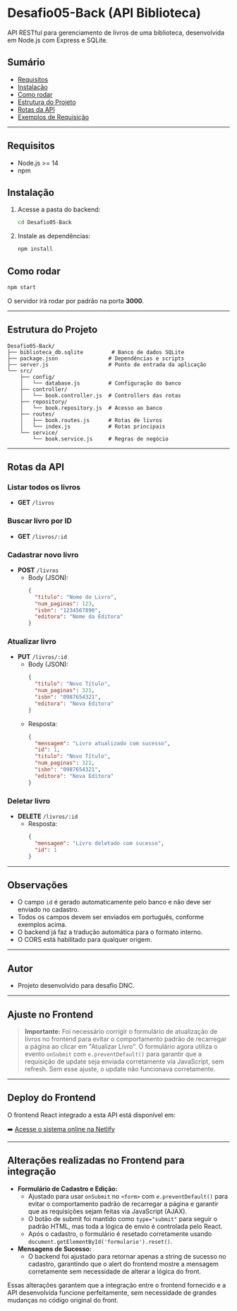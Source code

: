 # Desafio05-Back (API Biblioteca)

API RESTful para gerenciamento de livros de uma biblioteca, desenvolvida em Node.js com Express e SQLite.

## Sumário
- [Requisitos](#requisitos)
- [Instalação](#instalação)
- [Como rodar](#como-rodar)
- [Estrutura do Projeto](#estrutura-do-projeto)
- [Rotas da API](#rotas-da-api)
- [Exemplos de Requisição](#exemplos-de-requisição)

---

## Requisitos
- Node.js >= 14
- npm

## Instalação

1. Acesse a pasta do backend:
   ```bash
   cd Desafio05-Back
   ```
2. Instale as dependências:
   ```bash
   npm install
   ```

## Como rodar

```bash
npm start
```

O servidor irá rodar por padrão na porta **3000**.

---

## Estrutura do Projeto

```
Desafio05-Back/
├── biblioteca_db.sqlite         # Banco de dados SQLite
├── package.json                # Dependências e scripts
├── server.js                   # Ponto de entrada da aplicação
└── src/
    ├── config/
    │   └── database.js         # Configuração do banco
    ├── controller/
    │   └── book.controller.js  # Controllers das rotas
    ├── repository/
    │   └── book.repository.js  # Acesso ao banco
    ├── routes/
    │   ├── book.routes.js      # Rotas de livros
    │   └── index.js            # Rotas principais
    └── service/
        └── book.service.js     # Regras de negócio
```

---

## Rotas da API

### Listar todos os livros
- **GET** `/livros`

### Buscar livro por ID
- **GET** `/livros/:id`

### Cadastrar novo livro
- **POST** `/livros`
  - Body (JSON):
    ```json
    {
      "titulo": "Nome do Livro",
      "num_paginas": 123,
      "isbn": "1234567890",
      "editora": "Nome da Editora"
    }
    ```

### Atualizar livro
- **PUT** `/livros/:id`
  - Body (JSON):
    ```json
    {
      "titulo": "Novo Título",
      "num_paginas": 321,
      "isbn": "0987654321",
      "editora": "Nova Editora"
    }
    ```
  - Resposta:
    ```json
    {
      "mensagem": "Livro atualizado com sucesso",
      "id": 1,
      "titulo": "Novo Título",
      "num_paginas": 321,
      "isbn": "0987654321",
      "editora": "Nova Editora"
    }
    ```

### Deletar livro
- **DELETE** `/livros/:id`
  - Resposta:
    ```json
    {
      "mensagem": "Livro deletado com sucesso",
      "id": 1
    }
    ```

---

## Observações
- O campo `id` é gerado automaticamente pelo banco e não deve ser enviado no cadastro.
- Todos os campos devem ser enviados em português, conforme exemplos acima.
- O backend já faz a tradução automática para o formato interno.
- O CORS está habilitado para qualquer origem.

---

## Autor
- Projeto desenvolvido para desafio DNC. 

---

## Ajuste no Frontend

> **Importante:**
> Foi necessário corrigir o formulário de atualização de livros no frontend para evitar o comportamento padrão de recarregar a página ao clicar em "Atualizar Livro". O formulário agora utiliza o evento `onSubmit` com `e.preventDefault()` para garantir que a requisição de update seja enviada corretamente via JavaScript, sem refresh. Sem esse ajuste, o update não funcionava corretamente.

--- 

## Deploy do Frontend

O frontend React integrado a esta API está disponível em:

➡️ [Acesse o sistema online na Netlify](https://glowing-kashata-bbde2b.netlify.app/)

---

## Alterações realizadas no Frontend para integração

- **Formulário de Cadastro e Edição:**
  - Ajustado para usar `onSubmit` no `<form>` com `e.preventDefault()` para evitar o comportamento padrão de recarregar a página e garantir que as requisições sejam feitas via JavaScript (AJAX).
  - O botão de submit foi mantido como `type="submit"` para seguir o padrão HTML, mas toda a lógica de envio é controlada pelo React.
  - Após o cadastro, o formulário é resetado corretamente usando `document.getElementById('formulario').reset()`.
- **Mensagens de Sucesso:**
  - O backend foi ajustado para retornar apenas a string de sucesso no cadastro, garantindo que o alert do frontend mostre a mensagem corretamente sem necessidade de alterar a lógica do front.

Essas alterações garantem que a integração entre o frontend fornecido e a API desenvolvida funcione perfeitamente, sem necessidade de grandes mudanças no código original do front. 